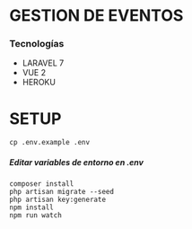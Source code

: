 # GESTION DE EVENTOS

### Tecnologías

- LARAVEL 7
- VUE 2
- HEROKU

# SETUP
```
cp .env.example .env
```
##### Editar variables de entorno en .env
```
composer install
php artisan migrate --seed
php artisan key:generate
npm install
npm run watch
```
